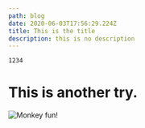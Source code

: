 ```yaml
---
path: blog
date: 2020-06-03T17:56:29.224Z
title: This is the title
description: this is no description
---
```

```
1234
```

# This is another try.

![](assets/cute-monkey-cartoon-chimp-animal-set_125446-79.jpg "Monkey fun!")